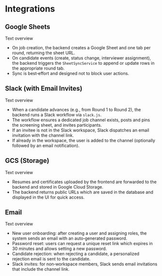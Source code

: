 # Integrations

## Google Sheets

Text overview

- On job creation, the backend creates a Google Sheet and one tab per round, returning the sheet URL.
- On candidate events (create, status change, interviewer assignment), the backend triggers the `SheetSyncService` to append or update rows in the appropriate round tab.
- Sync is best‑effort and designed not to block user actions.

## Slack (with Email Invites)

Text overview

- When a candidate advances (e.g., from Round 1 to Round 2), the backend runs a Slack workflow via `slack.js`.
- The workflow ensures a dedicated job channel exists, posts and pins the screening sheet, and invites participants.
- If an invitee is not in the Slack workspace, Slack dispatches an email invitation with the channel link.
- If already in the workspace, the user is added to the channel (optionally followed by an email notification).

## GCS (Storage)

Text overview

- Resumes and certificates uploaded by the frontend are forwarded to the backend and stored in Google Cloud Storage.
- The backend returns public URLs which are saved in the database and displayed in the UI for quick access.

## Email

Text overview

- New user onboarding: after creating a user and assigning roles, the system sends an email with an auto‑generated password.
- Password reset: users can request a unique reset link which expires in 30 minutes and allows setting a new password.
- Candidate rejection: when rejecting a candidate, a personalized rejection email is sent to the candidate.
- Slack invites: for non‑workspace members, Slack sends email invitations that include the channel link.
